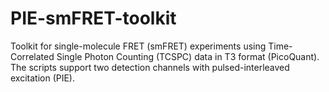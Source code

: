 # PIE-smFRET-toolkit
Toolkit for single-molecule FRET (smFRET) experiments using Time-Correlated Single Photon Counting (TCSPC) data in T3 format (PicoQuant). The scripts support two detection channels with pulsed-interleaved excitation (PIE).
